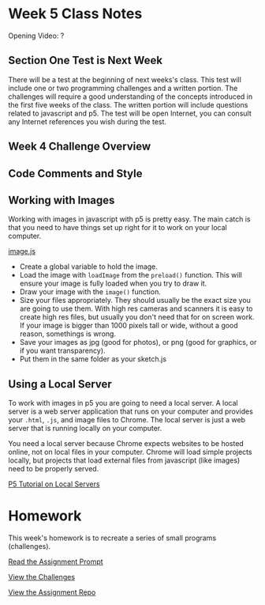 # Week 5 Class Notes

Opening Video: ?

## Section One Test is Next Week

There will be a test at the beginning of next weeks's class. This test will include one or two programming challenges and a written portion. The challenges will require a good understanding of the concepts introduced in the first five weeks of the class. The written portion will include questions related to javascript and p5. The test will be open Internet, you can consult any Internet references you wish during the test.

## Week 4 Challenge Overview

## Code Comments and Style


## Working with Images

Working with images in javascript with p5 is pretty easy. The main catch is that you need to have things set up right for it to work on your local computer.

<a href="./image.js" class="p5_example show-lab show-lab-link hidden">image.js</a>

- Create a global variable to hold the image.
- Load the image with `loadImage` from the `preload()` function. This will ensure your image is fully loaded when you try to draw it.
- Draw your image with the `image()` function.
- Size your files appropriately. They should usually be the exact size you are going to use them. With high res cameras and scanners it is easy to create high res files, but usually you don't need that for on screen work. If your image is bigger than 1000 pixels tall or wide, without a good reason, somethings is wrong.
- Save your images as jpg (good for photos), or png (good for graphics, or if you want transparency).
- Put them in the same folder as your sketch.js



## Using a Local Server

To work with images in p5 you are going to need a local server. A local server is a web server application that runs on your computer and provides your `.html`, `.js`, and image files to Chrome. The local server is just a web server that is running locally on your computer.

You need a local server because Chrome expects websites to be hosted online, not on local files in your computer. Chrome will load simple projects locally, but projects that load external files from javascript (like images) need to be properly served.

[P5 Tutorial on Local Servers](https://github.com/processing/p5.js/wiki/Local-server)



# Homework

This week's homework is to recreate a series of small programs (challenges).

[Read the Assignment Prompt](https://github.com/PUCD2035-E-F15/assignment_4/blob/master/prompt.md)

[View the Challenges](challenges.html)

[View the Assignment Repo](https://github.com/PUCD2035-E-F15/assignment_4) 


```


```
